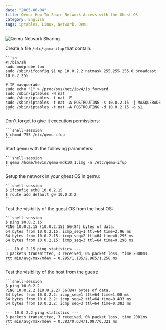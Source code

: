 ```yaml
---
date: "2005-06-04"
title: Qemu: How-To Share Network Access with the Ghest OS
category: English
tags: iptables, Linux, Network, Qemu
---
```


![Qemu Network Sharing](/uploads/2005/photo_f3.png)

Create a file `/etc/qemu-ifup` that contain:

    ```sh
    #!/bin/sh
    sudo modprobe tun
    sudo /sbin/ifconfig $1 up 10.0.2.2 netmask 255.255.255.0 broadcast 10.0.2.255

    # IP masquerade
    sudo echo "1" > /proc/sys/net/ipv4/ip_forward
    sudo /sbin/iptables -N nat
    sudo /sbin/iptables -t nat -F
    sudo /sbin/iptables -t nat -A POSTROUTING -s 10.0.2.15 -j MASQUERADE
    sudo /sbin/iptables -t nat -A POSTROUTING -d 10.0.2.15 -o $1
    ```

Don't forget to give it execution permissions:

    ```shell-session
    $ chmod 755 /etc/qemu-ifup
    ```

Start qemu with the following parameters:

    ```shell-session
    $ qemu /home/kevin/qemu-mdk10.1.img -n /etc/qemu-ifup
    ```

Setup the network in your ghest OS in qemu:

    ```shell-session
    $ ifconfig eth0 10.0.2.15
    $ route add default gw 10.0.2.2
    ```

Test the visibility of the guest OS from the host OS:

    ```shell-session
    $ ping 10.0.2.15
    PING 10.0.2.15 (10.0.2.15) 56(84) bytes of data.
    64 bytes from 10.0.2.15: icmp_seq=1 ttl=64 time=2.96 ms
    64 bytes from 10.0.2.15: icmp_seq=2 ttl=64 time=0.295 ms
    64 bytes from 10.0.2.15: icmp_seq=3 ttl=64 time=0.296 ms

    --- 10.0.2.15 ping statistics ---
    3 packets transmitted, 3 received, 0% packet loss, time 2000ms
    rtt min/avg/max/mdev = 0.295/1.185/2.965/1.258 ms
    ```

Test the visibility of the host from the guest:

    ```shell-session
    $ ping 10.0.2.2
    PING 10.0.2.2 (10.0.2.2) 56(84) bytes of data.
    64 bytes from 10.0.2.2: icmp_seq=1 ttl=64 time=1.08 ms
    64 bytes from 10.0.2.2: icmp_seq=2 ttl=64 time=0.433 ms
    64 bytes from 10.0.2.2: icmp_seq=3 ttl=64 time=0.383 ms

    --- 10.0.2.2 ping statistics ---
    3 packets transmitted, 3 received, 0% packet loss, time 2001ms
    rtt min/avg/max/mdev = 0.383/0.634/1.087/0.321 ms
    ```
